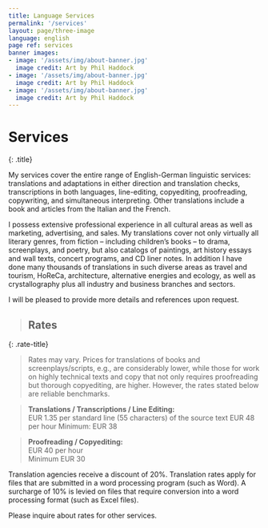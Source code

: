 ```yaml
---
title: Language Services
permalink: '/services'
layout: page/three-image
language: english
page ref: services
banner images:
- image: '/assets/img/about-banner.jpg'
  image credit: Art by Phil Haddock
- image: '/assets/img/about-banner.jpg'
  image credit: Art by Phil Haddock
- image: '/assets/img/about-banner.jpg'
  image credit: Art by Phil Haddock
---
```


# Services
{: .title}

My services cover the entire range of English-German linguistic services: translations and adaptations in either direction and translation checks, transcriptions in both languages, line-editing, copyediting, proofreading, copywriting, and simultaneous interpreting. Other translations include a book and articles from the Italian and the French.

I possess extensive professional experience in all cultural areas as well as marketing, advertising, and sales. My translations cover not only virtually all literary genres, from fiction – including children’s books – to drama, screenplays, and poetry, but also catalogs of paintings, art history essays and wall texts, concert programs, and CD liner notes. In addition I have done many thousands of translations in such diverse areas as travel and tourism, HoReCa, architecture, alternative energies and ecology, as well as crystallography plus all industry and business branches and sectors.

I will be pleased to provide more details and references upon request.

> ## Rates
{: .rate-title}

> Rates may vary. Prices for translations of books and screenplays/scripts, e.g., are considerably lower, while those for work on highly technical texts and copy that not only requires proofreading but thorough copyediting, are higher. However, the rates stated below are reliable benchmarks.

> **Translations / Transcriptions / Line Editing:**<br>EUR 1.35 per standard line (55 characters) of the source text
> EUR 48 per hour
> Minimum: EUR 38

> **Proofreading / Copyediting:**<br>EUR 40 per hour<br> Minimum EUR 30

Translation agencies receive a discount of 20%. Translation rates apply for files that are submitted in a word processing program (such as Word). A surcharge of 10% is levied on files that require conversion into a word processing format (such as Excel files).

Please inquire about rates for other services.
